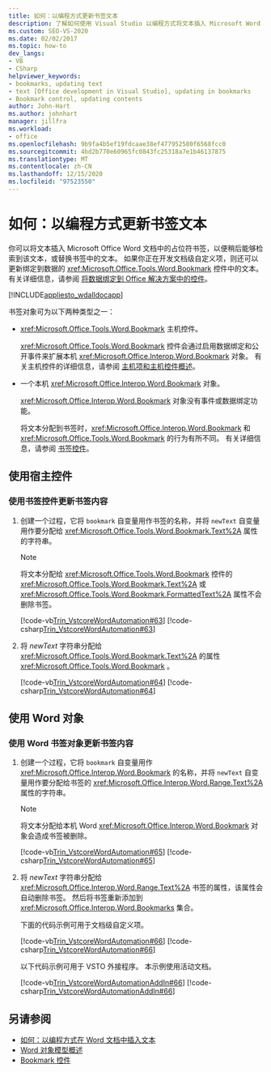 ```yaml
---
title: 如何：以编程方式更新书签文本
description: 了解如何使用 Visual Studio 以编程方式将文本插入 Microsoft Word 文档中的占位符书签。
ms.custom: SEO-VS-2020
ms.date: 02/02/2017
ms.topic: how-to
dev_langs:
- VB
- CSharp
helpviewer_keywords:
- bookmarks, updating text
- text [Office development in Visual Studio], updating in bookmarks
- Bookmark control, updating contents
author: John-Hart
ms.author: johnhart
manager: jillfra
ms.workload:
- office
ms.openlocfilehash: 9b9fa4b5ef19fdcaae38ef477952580f6568fcc0
ms.sourcegitcommit: 4bd2b770e60965fc0843fc25318a7e1b46137875
ms.translationtype: MT
ms.contentlocale: zh-CN
ms.lasthandoff: 12/15/2020
ms.locfileid: "97523550"
---
```

# <a name="how-to-programmatically-update-bookmark-text"></a>如何：以编程方式更新书签文本
  你可以将文本插入 Microsoft Office Word 文档中的占位符书签，以便稍后能够检索到该文本，或替换书签中的文本。 如果你正在开发文档级自定义项，则还可以更新绑定到数据的 <xref:Microsoft.Office.Tools.Word.Bookmark> 控件中的文本。 有关详细信息，请参阅 [将数据绑定到 Office 解决方案中的控件](../vsto/binding-data-to-controls-in-office-solutions.md)。

 [!INCLUDE[appliesto_wdalldocapp](../vsto/includes/appliesto-wdalldocapp-md.md)]

 书签对象可为以下两种类型之一：

- <xref:Microsoft.Office.Tools.Word.Bookmark> 主机控件。

   <xref:Microsoft.Office.Tools.Word.Bookmark> 控件会通过启用数据绑定和公开事件来扩展本机 <xref:Microsoft.Office.Interop.Word.Bookmark> 对象。 有关主机控件的详细信息，请参阅 [主机项和主机控件概述](../vsto/host-items-and-host-controls-overview.md)。

- 一个本机 <xref:Microsoft.Office.Interop.Word.Bookmark> 对象。

   <xref:Microsoft.Office.Interop.Word.Bookmark> 对象没有事件或数据绑定功能。

  将文本分配到书签时，<xref:Microsoft.Office.Interop.Word.Bookmark> 和 <xref:Microsoft.Office.Tools.Word.Bookmark> 的行为有所不同。 有关详细信息，请参阅 [书签控件](../vsto/bookmark-control.md)。

## <a name="use-host-controls"></a>使用宿主控件

### <a name="to-update-bookmark-contents-using-a-bookmark-control"></a>使用书签控件更新书签内容

1. 创建一个过程，它将 `bookmark` 自变量用作书签的名称，并将 `newText` 自变量用作要分配给 <xref:Microsoft.Office.Tools.Word.Bookmark.Text%2A> 属性的字符串。

    > [!NOTE]
    > 将文本分配给 <xref:Microsoft.Office.Tools.Word.Bookmark> 控件的 <xref:Microsoft.Office.Tools.Word.Bookmark.Text%2A> 或 <xref:Microsoft.Office.Tools.Word.Bookmark.FormattedText%2A> 属性不会删除书签。

     [!code-vb[Trin_VstcoreWordAutomation#63](../vsto/codesnippet/VisualBasic/Trin_VstcoreWordAutomationVB/ThisDocument.vb#63)]
     [!code-csharp[Trin_VstcoreWordAutomation#63](../vsto/codesnippet/CSharp/Trin_VstcoreWordAutomationCS/ThisDocument.cs#63)]

2. 将 *newText* 字符串分配给 <xref:Microsoft.Office.Tools.Word.Bookmark.Text%2A> 的属性 <xref:Microsoft.Office.Tools.Word.Bookmark> 。

     [!code-vb[Trin_VstcoreWordAutomation#64](../vsto/codesnippet/VisualBasic/Trin_VstcoreWordAutomationVB/ThisDocument.vb#64)]
     [!code-csharp[Trin_VstcoreWordAutomation#64](../vsto/codesnippet/CSharp/Trin_VstcoreWordAutomationCS/ThisDocument.cs#64)]

## <a name="use-word-objects"></a>使用 Word 对象

### <a name="to-update-bookmark-contents-using-a-word-bookmark-object"></a>使用 Word 书签对象更新书签内容

1. 创建一个过程，它将 `bookmark` 自变量用作 <xref:Microsoft.Office.Interop.Word.Bookmark> 的名称，并将 `newText` 自变量用作要分配给书签的 <xref:Microsoft.Office.Interop.Word.Range.Text%2A> 属性的字符串。

    > [!NOTE]
    > 将文本分配给本机 Word <xref:Microsoft.Office.Interop.Word.Bookmark> 对象会造成书签被删除。

     [!code-vb[Trin_VstcoreWordAutomation#65](../vsto/codesnippet/VisualBasic/Trin_VstcoreWordAutomationVB/ThisDocument.vb#65)]
     [!code-csharp[Trin_VstcoreWordAutomation#65](../vsto/codesnippet/CSharp/Trin_VstcoreWordAutomationCS/ThisDocument.cs#65)]

2. 将 *newText* 字符串分配给 <xref:Microsoft.Office.Interop.Word.Range.Text%2A> 书签的属性，该属性会自动删除书签。 然后将书签重新添加到 <xref:Microsoft.Office.Interop.Word.Bookmarks> 集合。

     下面的代码示例可用于文档级自定义项。

     [!code-vb[Trin_VstcoreWordAutomation#66](../vsto/codesnippet/VisualBasic/Trin_VstcoreWordAutomationVB/ThisDocument.vb#66)]
     [!code-csharp[Trin_VstcoreWordAutomation#66](../vsto/codesnippet/CSharp/Trin_VstcoreWordAutomationCS/ThisDocument.cs#66)]

     以下代码示例可用于 VSTO 外接程序。 本示例使用活动文档。

     [!code-vb[Trin_VstcoreWordAutomationAddIn#66](../vsto/codesnippet/VisualBasic/Trin_VstcoreWordAutomationAddIn/ThisAddIn.vb#66)]
     [!code-csharp[Trin_VstcoreWordAutomationAddIn#66](../vsto/codesnippet/CSharp/Trin_VstcoreWordAutomationAddIn/ThisAddIn.cs#66)]

## <a name="see-also"></a>另请参阅
- [如何：以编程方式在 Word 文档中插入文本](../vsto/how-to-programmatically-insert-text-into-word-documents.md)
- [Word 对象模型概述](../vsto/word-object-model-overview.md)
- [Bookmark 控件](../vsto/bookmark-control.md)
